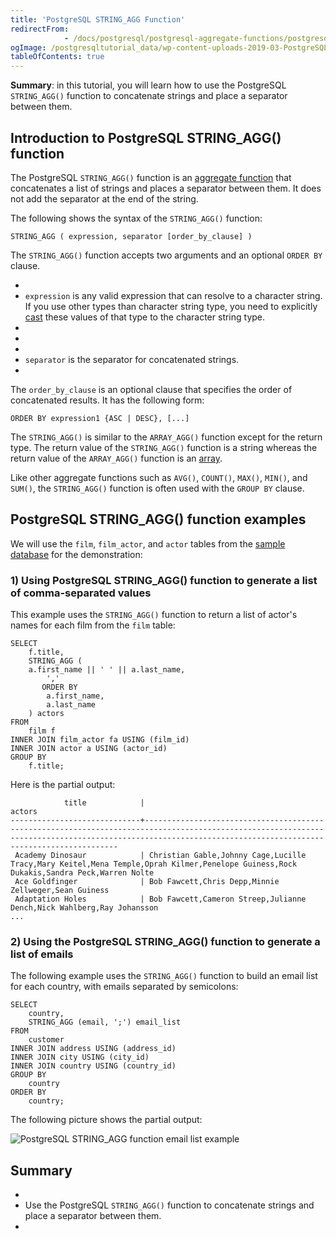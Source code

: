 ```yaml
---
title: 'PostgreSQL STRING_AGG Function'
redirectFrom: 
            - /docs/postgresql/postgresql-aggregate-functions/postgresql-string_agg-function/
ogImage: /postgresqltutorial_data/wp-content-uploads-2019-03-PostgreSQL-STRING_AGG-function-email-list-example.png
tableOfContents: true
---
```



**Summary**: in this tutorial, you will learn how to use the PostgreSQL `STRING_AGG()` function to concatenate strings and place a separator between them.





## Introduction to PostgreSQL STRING_AGG() function





The PostgreSQL `STRING_AGG()` function is an [aggregate function](https://www.postgresqltutorial.com/postgresql-aggregate-functions/) that concatenates a list of strings and places a separator between them. It does not add the separator at the end of the string.





The following shows the syntax of the `STRING_AGG()` function:





```
STRING_AGG ( expression, separator [order_by_clause] )
```





The `STRING_AGG()` function accepts two arguments and an optional `ORDER BY` clause.





- 
- `expression` is any valid expression that can resolve to a character string. If you use other types than character string type, you need to explicitly [cast](/docs/postgresql/postgresql-cast) these values of that type to the character string type.
- 
-
- 
- `separator` is the separator for concatenated strings.
- 





The `order_by_clause` is an optional clause that specifies the order of concatenated results. It has the following form:





```
ORDER BY expression1 {ASC | DESC}, [...]
```





The `STRING_AGG()` is similar to the `ARRAY_AGG()` function except for the return type. The return value of the `STRING_AGG()` function is a string whereas the return value of the `ARRAY_AGG()` function is an [array](/docs/postgresql/postgresql-array).





Like other aggregate functions such as `AVG()`, `COUNT()`, `MAX()`, `MIN()`, and `SUM()`, the `STRING_AGG()` function is often used with the `GROUP BY` clause.





## PostgreSQL STRING_AGG() function examples





We will use the `film`, `film_actor`, and `actor` tables from the [sample database](https://www.postgresqltutorial.com/postgresql-getting-started/postgresql-sample-database/) for the demonstration:





### 1) Using PostgreSQL STRING_AGG() function to generate a list of comma-separated values





This example uses the `STRING_AGG()` function to return a list of actor's names for each film from the `film` table:





```
SELECT
    f.title,
    STRING_AGG (
	a.first_name || ' ' || a.last_name,
        ','
       ORDER BY
        a.first_name,
        a.last_name
    ) actors
FROM
    film f
INNER JOIN film_actor fa USING (film_id)
INNER JOIN actor a USING (actor_id)
GROUP BY
    f.title;
```





Here is the partial output:





```
            title            |                                                                                                   actors
-----------------------------+------------------------------------------------------------------------------------------------------------------------------------------------------------------------------------------------------------
 Academy Dinosaur            | Christian Gable,Johnny Cage,Lucille Tracy,Mary Keitel,Mena Temple,Oprah Kilmer,Penelope Guiness,Rock Dukakis,Sandra Peck,Warren Nolte
 Ace Goldfinger              | Bob Fawcett,Chris Depp,Minnie Zellweger,Sean Guiness
 Adaptation Holes            | Bob Fawcett,Cameron Streep,Julianne Dench,Nick Wahlberg,Ray Johansson
...
```





### 2) Using the PostgreSQL STRING_AGG() function to generate a list of emails





The following example uses the `STRING_AGG()` function to build an email list for each country, with emails separated by semicolons:





```
SELECT
    country,
    STRING_AGG (email, ';') email_list
FROM
    customer
INNER JOIN address USING (address_id)
INNER JOIN city USING (city_id)
INNER JOIN country USING (country_id)
GROUP BY
    country
ORDER BY
    country;
```





The following picture shows the partial output:





![PostgreSQL STRING_AGG function email list example](/postgresqltutorial_data/wp-content-uploads-2019-03-PostgreSQL-STRING_AGG-function-email-list-example.png)





## Summary





- 
- Use the PostgreSQL `STRING_AGG()` function to concatenate strings and place a separator between them.
- 


